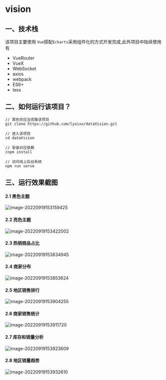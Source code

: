 # vision

## 一、技术栈

该项目主要使用 `Vue`搭配`Echarts`采用组件化的方式开发完成,此外项目中陆续使用有

- VueRouter
- VueX
- WebSocket
- axios
- webpack
- ES6+
- less

## 二、如何运行该项目？

```
// 首先你应当克隆该项目
git clone https://github.com/lyxixx/dataVision.git

// 进入该项目
cd dataVision

// 安装对应依赖
cnpm install

// 访问线上后台系统
npm run serve
```

##  三、运行效果截图

#### 2.1 黑色主题

![image-20220919153159425](C:\Users\Administrator\AppData\Roaming\Typora\typora-user-images\image-20220919153159425.png)

####  2.2 亮色主题

![image-20220919153422002](C:\Users\Administrator\AppData\Roaming\Typora\typora-user-images\image-20220919153422002.png)

####  2.3 热销商品占比

![image-20220919153834945](C:\Users\Administrator\AppData\Roaming\Typora\typora-user-images\image-20220919153834945.png)

####  2.4 商家分布

![image-20220919153853624](C:\Users\Administrator\AppData\Roaming\Typora\typora-user-images\image-20220919153853624.png)

####  2.5 地区销售排行

![image-20220919153904255](C:\Users\Administrator\AppData\Roaming\Typora\typora-user-images\image-20220919153904255.png)

####  2.6 商家销售统计

![image-20220919153911720](C:\Users\Administrator\AppData\Roaming\Typora\typora-user-images\image-20220919153911720.png)

####  2.7 库存和销量分析

![image-20220919153923609](C:\Users\Administrator\AppData\Roaming\Typora\typora-user-images\image-20220919153923609.png)

####  2.8 地区销量趋势

![image-20220919153932610](C:\Users\Administrator\AppData\Roaming\Typora\typora-user-images\image-20220919153932610.png)